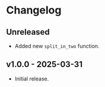 # Changelog

## Unreleased

- Added new `split_in_two` function.

## v1.0.0 - 2025-03-31

- Initial release.
